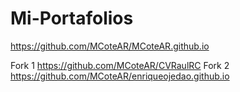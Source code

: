 # Mi-Portafolios
https://github.com/MCoteAR/MCoteAR.github.io

Fork 1 https://github.com/MCoteAR/CVRaulRC
Fork 2 https://github.com/MCoteAR/enriqueojedao.github.io